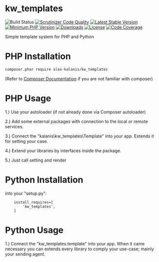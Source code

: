 # kw_templates

![Build Status](https://github.com/alex-kalanis/kw_templates/actions/workflows/code_checks.yml/badge.svg)
[![Scrutinizer Code Quality](https://scrutinizer-ci.com/g/alex-kalanis/kw_templates/badges/quality-score.png?b=master)](https://scrutinizer-ci.com/g/alex-kalanis/kw_templates/?branch=master)
[![Latest Stable Version](https://poser.pugx.org/alex-kalanis/kw_templates/v/stable.svg?v=1)](https://packagist.org/packages/alex-kalanis/kw_templates)
[![Minimum PHP Version](https://img.shields.io/badge/php-%3E%3D%207.4-8892BF.svg)](https://php.net/)
[![Downloads](https://img.shields.io/packagist/dt/alex-kalanis/kw_templates.svg?v1)](https://packagist.org/packages/alex-kalanis/kw_templates)
[![License](https://poser.pugx.org/alex-kalanis/kw_templates/license.svg?v=1)](https://packagist.org/packages/alex-kalanis/kw_templates)
[![Code Coverage](https://scrutinizer-ci.com/g/alex-kalanis/kw_templates/badges/coverage.png?b=master&v=1)](https://scrutinizer-ci.com/g/alex-kalanis/kw_templates/?branch=master)

Simple template system for PHP and Python 

# PHP Installation

```bash
composer.phar require alex-kalanis/kw_templates
```

(Refer to [Composer Documentation](https://github.com/composer/composer/blob/master/doc/00-intro.md#introduction) if you are not
familiar with composer)


# PHP Usage

1.) Use your autoloader (if not already done via Composer autoloader)

2.) Add some external packages with connection to the local or remote services.

3.) Connect the "kalanis\kw_templates\Template" into your app. Extends it for setting your case.

4.) Extend your libraries by interfaces inside the package.

5.) Just call setting and render

# Python Installation

into your "setup.py":

```
    install_requires=[
        'kw_templates',
    ]
```

# Python Usage

1.) Connect the "kw_templates.template" into your app. When it came necessary
you can extends every library to comply your use-case; mainly your sending agent.
